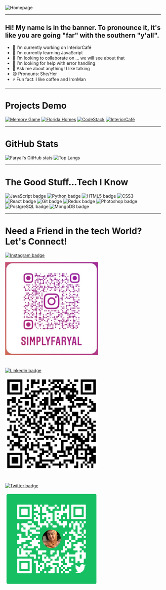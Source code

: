 ![Homepage](/assets/Faryal.gif)

***

## Hi! My name is in the banner. To pronounce it, it's like you are going "far" with the southern "y'all".

- 🔭 I’m currently working on InteriorCafé
- 🌱 I’m currently learning JavaScript 
- 👯 I’m looking to collaborate on ... we will see about that
- 🤔 I’m looking for help with error handling
- 💬 Ask me about anything! I like talking
- 😄 Pronouns: She/Her
- ⚡ Fun fact: I like coffee and IronMan 

***

# Projects Demo
<a href="http://splendid-apparatus.surge.sh/game.html"><img src="https://img.shields.io/badge/Memory Game-ea37fa.svg?&style=for-the-badge&Color=white" height=35 width=120 alt="Memory Game"></a>
<a href="https://limitless-hollows-75506.herokuapp.com/"><img src="https://img.shields.io/badge/Florida Homes-fa7837.svg?&style=for-the-badge&Color=white" height=35 width=120 alt="Florida Homes"></a>
<a href="https://obscure-mountain-15765.herokuapp.com/"><img src="https://img.shields.io/badge/CodeStack-%2340098.svg?&style=for-the-badge&Color=white" height=35 width=120 alt="CodeStack"></a>
<a href="https://interiorcafe.netlify.app/"><img src="https://img.shields.io/badge/InteriorCafé-fa378f.svg?&style=for-the-badge&Color=white" height=35 width=120 alt="InteriorCafé"></a>

***

# GitHub Stats

![Faryal's GitHub stats](https://github-readme-stats.vercel.app/api?username=f-ansari&count_private=true&show_icons=true&theme=synthwave)
![Top Langs](https://github-readme-stats.vercel.app/api/top-langs/?username=f-ansari&layout=compact&theme=synthwave)

***

# The Good Stuff...Tech I Know
<img alt="JavaScript badge" src="https://img.shields.io/badge/javascript%20-%23F7DF1E.svg?&style=for-the-badge&logo=javascript&logoColor=black" height=35 width=125/> <img alt="Python badge" src="https://img.shields.io/badge/python%20-0614ad.svg?&style=for-the-badge&logo=python&logoColor=white" height=35 width=125/> <img alt="HTML5 badge" src="https://img.shields.io/badge/html5%20-%23E34F26.svg?&style=for-the-badge&logo=html5&logoColor=white" height=35 width=125/> <img alt="CSS3" src="https://img.shields.io/badge/css3%20-%231572B6.svg?&style=for-the-badge&logo=css3&logoColor=white" height=35 width=125/> <img alt="React badge" src="https://img.shields.io/badge/react%20-%2361DAFB.svg?&style=for-the-badge&logo=react&logoColor=black" height=35 width=125/> <img alt="Git badge" src="https://img.shields.io/badge/git%20-%23F05032.svg?&style=for-the-badge&logo=git&logoColor=white" height=35 width=125/> <img alt="Redux badge" src="https://img.shields.io/badge/redux%20-%23593d88.svg?&style=for-the-badge&logo=redux&logoColor=white" height=35 width=125/> <img alt="Photoshop badge" src="https://img.shields.io/badge/photoshop%20-%2331A8FF.svg?&style=for-the-badge&logo=adobe%20photoshop&logoColor=white" height=35 width=125/> <img alt="PostgreSQL badge" src="https://img.shields.io/badge/postgresql%20-%23336791.svg?&style=for-the-badge&logo=postgresql&logoColor=white" height=35 width=125/> <img alt="MongoDB badge" src="https://img.shields.io/badge/mongoDB%20-%2CC0000.svg?&style=for-the-badge&logo=mongodb&logoColor=white" height=35 width=125/> 

***

# Need a Friend in the tech World? Let's Connect!
<a href="https://www.instagram.com/simplyfaryal/"><img src="https://img.shields.io/badge/instagram-%23ff0077.svg?&style=for-the-badge&logo=instagram&logoColor=white" height=30 width=125 alt="Instagram badge"> 

<img src="assets/instagram_QR.jpg" height=300>

#

<a href="https://www.linkedin.com/in/faryalansari/"><img src="https://img.shields.io/badge/linkedin-%230064e7.svg?&style=for-the-badge&logo=linkedin&logoColor=white" height=30 width=125 alt="Linkedin badge">

<img src="assets/linkedin_QR.jpg" height=300>

#

<a href="https://twitter.com/simplyfaryal"><img src="https://img.shields.io/badge/twitter-%231DA1F2.svg?&style=for-the-badge&logo=twitter&logoColor=white" height=30 width=125 alt="Twitter badge"></a></p>
<img src="assets/twitter_QR.PNG" height=300>


